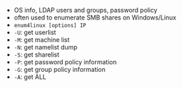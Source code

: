 - OS info, LDAP users and groups, password policy
- often used to enumerate SMB shares on Windows/Linux
- `enum4linux [options] IP`
- `-U`: get userlist
- `-M`: get machine list
- `-N`: get namelist dump
- `-S`: get sharelist
- `-P`: get password policy information
- `-G`: get group policy information
- `-A`: get ALL